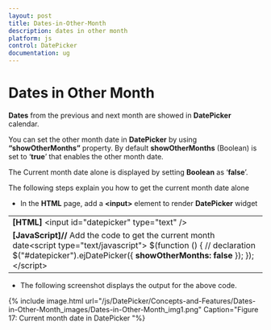 ```yaml
---
layout: post
title: Dates-in-Other-Month
description: dates in other month
platform: js
control: DatePicker
documentation: ug
---
```


# Dates in Other Month

**Dates** from the previous and next month are showed in **DatePicker** calendar. 

You can set the other month date in **DatePicker** by using **“showOtherMonths”** property. By default **showOtherMonths** (Boolean) is set to ‘**true**’ that enables the other month date.

The Current month date alone is displayed by setting **Boolean** as ‘**false**’.

The following steps explain you how to get the current month date alone

* In the **HTML** page, add a **&lt;input&gt;** element to render **DatePicker** widget

<table>
<tr>
<td>
<b>[HTML]</b>    &lt;input id="datepicker" type="text" /&gt;</td></tr>
<tr>
<td>
<b>[JavaScript]</b><b>// </b>Add the code to get the current month date&lt;script type="text/javascript"&gt;        $(function () {            // declaration             $("#datepicker").ejDatePicker({                <b>showOtherMonths: false</b>            });        }); &lt;/script&gt;</td></tr>
</table>


*  The following screenshot displays the output for the above code.

{% include image.html url="/js/DatePicker/Concepts-and-Features/Dates-in-Other-Month_images/Dates-in-Other-Month_img1.png" Caption="Figure 17: Current month date in DatePicker	 "%}

